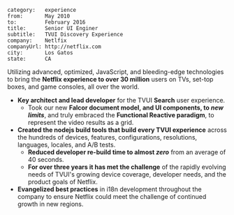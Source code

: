 ~~~
category:   experience
from:       May 2010
to:         February 2016
title:      Senior UI Enginer
subtitle:   TVUI Discovery Experience
company:    Netlfix
companyUrl: http://netflix.com
city:       Los Gatos
state:      CA
~~~

Utilizing advanced, optimized, JavaScript, and bleeding-edge technologies to
bring the **Netflix experience to over 30 million** users on TVs, set-top boxes,
and game consoles, all over the world.

- **Key architect and lead developer** for the TVUI **Search** user experience.
  - Took our new **Falcor document model, and UI components, to _new
    limits_**, and truly embraced the **Functional Reactive paradigm**, to
    represent the video results as a grid.
- **Created the nodejs build tools that build every TVUI experience** across the
  hundreds of devices, features, configurations, resolutions, languages,
  locales, and A/B tests.
  - **Reduced developer re-build time to almost _zero_** from an average of 40
    seconds.
  - **For over three years it has met the challenge** of the rapidly evolving
    needs of TVUI's growing device coverage, developer needs, and the product
    goals of Netflix.
- **Evangelized best practices** in i18n development throughout the company to
  ensure Netflix could meet the challenge of continued growth in new regions.
